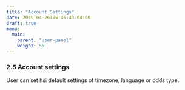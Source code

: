```yaml
---
title: "Account Settings"
date: 2019-04-26T06:45:43-04:00
draft: true
menu:
  main:
    parent: "user-panel"
    weight: 50
---
```


### 2.5 Account settings

User can set hsi default settings of timezone, language or odds type.
